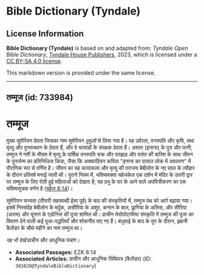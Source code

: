 # Bible Dictionary (Tyndale)

## License Information

**Bible Dictionary (Tyndale)** is based on and adapted from: _Tyndale Open Bible Dictionary_, [Tyndale House Publishers](https://tyndaleopenresources.com/), 2023, which is licensed under a [CC BY-SA 4.0 license](https://creativecommons.org/licenses/by-sa/4.0/legalcode.en).

This markdown version is provided under the same license.



--------------------------------

## तम्मूज (id: 733984)

तम्मूज
======

मुख्य सुमेरियन देवता जिसका नाम सुमेरियन *दुमुज़ी* से लिया गया है। वह उर्वरता, वनस्पति और कृषि, तथा मृत्यु और पुनरुत्थान के देवता हैं, और वे चरवाहों के संरक्षक देवता हैं। अश्तर (इनाना) के पुत्र और पत्नी, तम्मुज ने गर्मी के मौसम में मृत्यु के वार्षिक वनस्पति चक्र और पतझड़ और वसंत की बारिश के साथ जीवन के पुनर्जन्म का प्रतिनिधित्व किया, जैसा कि अक्कादियन कविता "इनाना का पाताल लोक में अवतरण" में पौराणिक रूप से वर्णित है। जीवन का यह कायाकल्प और मृत्यु की पराजय बेबीलोन के नए साल के त्यौहार के दौरान प्रतिवर्ष मनाई जाती थी। पुराने नियम में, भविष्यवक्ता यहेजकेल एक दर्शन में मंदिर के उत्तरी द्वार पर तम्मूज के लिए रोती हुई महिलाओं को देखता है; यह प्रभु के घर के आने वाले अपवित्रीकरण का एक भविष्यसूचक वर्णन है ([यहेज 8:14](https://ref.ly/Ezek8:14))। 

सुमेरियन सभ्यता (तीसरी सहस्राब्दी ईसा पूर्व) के बाद की संस्कृतियों में, तम्मुज पंथ को आगे बढ़ाया गया। इसमें निस्संदेह बेबीलोन के मर्दुक, असीरिया के अशूर, कनान के बाल, फ्रूगिया के अत्तिस, और सीरिया (अराम) और यूनान के एडोनिस की पूजा शामिल थी। प्राचीन मेसोपोटामिया संस्कृति में तम्मुज की पूजा का विवरण देने वाली कई पूजा\-पद्धतियाँ और शोकगीत पाए गए हैं। बंधुयाई के बाद के युग के दौरान, इब्रानी कैलेंडर के चौथे महीने का नाम तम्मुज था।

*यह भी देखें* प्राचीन और आधुनिक पंचांग। 

* **Associated Passages:** EZK 8:14
* **Associated Articles:** प्राचीन और आधुनिक तिथिपत्र (कैलेंडर) (ID: `381020@TyndaleBibleDictionary`)

